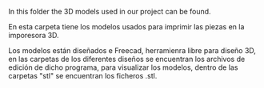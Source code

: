 In this folder the 3D models used in our project can be found.

En esta carpeta tiene los modelos usados para imprimir las piezas en la imporesora 3D.

Los modelos están diseñados e Freecad, herramienra libre para diseño 3D, en las carpetas de los diferentes diseños se encuentran los archivos de edición de dicho programa, para visualizar los modelos, dentro de las carpetas "stl" se encuentran los ficheros .stl.